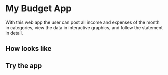 # My Budget App
With this web app the user can post all income and expenses of the month in categories, view the data in interactive graphics, and follow the statement in detail.

## How looks like


## Try the app
